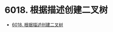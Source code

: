 # 6018. 根据描述创建二叉树

- [6018. 根据描述创建二叉树](https://leetcode-cn.com/problems/create-binary-tree-from-descriptions/)